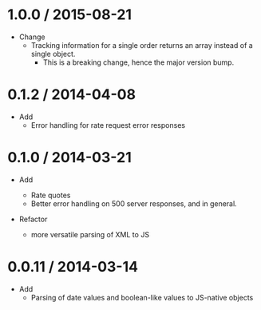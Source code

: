 1.0.0 / 2015-08-21
==================

* Change
	- Tracking information for a single order returns an array instead of a single object.
		- This is a breaking change, hence the major version bump.
	

0.1.2 / 2014-04-08
==================

* Add
	- Error handling for rate request error responses


0.1.0 / 2014-03-21
==================

* Add
	- Rate quotes
	- Better error handling on 500 server responses, and in general.

* Refactor
	- more versatile parsing of XML to JS


0.0.11 / 2014-03-14
==================

* Add
	- Parsing of date values and boolean-like values to JS-native objects
